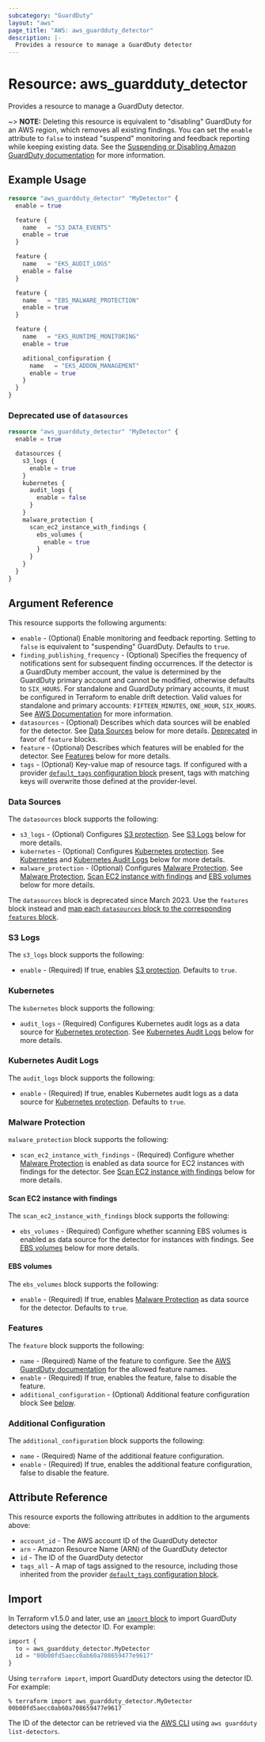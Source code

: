 ```yaml
---
subcategory: "GuardDuty"
layout: "aws"
page_title: "AWS: aws_guardduty_detector"
description: |-
  Provides a resource to manage a GuardDuty detector
---
```


# Resource: aws_guardduty_detector

Provides a resource to manage a GuardDuty detector.

~> **NOTE:** Deleting this resource is equivalent to "disabling" GuardDuty for an AWS region, which removes all existing findings. You can set the `enable` attribute to `false` to instead "suspend" monitoring and feedback reporting while keeping existing data. See the [Suspending or Disabling Amazon GuardDuty documentation](https://docs.aws.amazon.com/guardduty/latest/ug/guardduty_suspend-disable.html) for more information.

## Example Usage

```terraform
resource "aws_guardduty_detector" "MyDetector" {
  enable = true

  feature {
    name   = "S3_DATA_EVENTS"
    enable = true
  }

  feature {
    name   = "EKS_AUDIT_LOGS"
    enable = false
  }

  feature {
    name   = "EBS_MALWARE_PROTECTION"
    enable = true
  }

  feature {
    name   = "EKS_RUNTIME_MONITORING"
    enable = true

    aditional_configuration {
      name   = "EKS_ADDON_MANAGEMENT"
      enable = true
    }
  }
}
```

### Deprecated use of `datasources`

```terraform
resource "aws_guardduty_detector" "MyDetector" {
  enable = true

  datasources {
    s3_logs {
      enable = true
    }
    kubernetes {
      audit_logs {
        enable = false
      }
    }
    malware_protection {
      scan_ec2_instance_with_findings {
        ebs_volumes {
          enable = true
        }
      }
    }
  }
}
```

## Argument Reference

This resource supports the following arguments:

* `enable` - (Optional) Enable monitoring and feedback reporting. Setting to `false` is equivalent to "suspending" GuardDuty. Defaults to `true`.
* `finding_publishing_frequency` - (Optional) Specifies the frequency of notifications sent for subsequent finding occurrences. If the detector is a GuardDuty member account, the value is determined by the GuardDuty primary account and cannot be modified, otherwise defaults to `SIX_HOURS`. For standalone and GuardDuty primary accounts, it must be configured in Terraform to enable drift detection. Valid values for standalone and primary accounts: `FIFTEEN_MINUTES`, `ONE_HOUR`, `SIX_HOURS`. See [AWS Documentation](https://docs.aws.amazon.com/guardduty/latest/ug/guardduty_findings_cloudwatch.html#guardduty_findings_cloudwatch_notification_frequency) for more information.
* `datasources` - (Optional) Describes which data sources will be enabled for the detector. See [Data Sources](#data-sources) below for more details. [Deprecated](https://docs.aws.amazon.com/guardduty/latest/ug/guardduty-feature-object-api-changes-march2023.html) in favor of `feature` blocks.
* `feature` - (Optional) Describes which features will be enabled for the detector. See [Features](#features) below for more details.
* `tags` - (Optional) Key-value map of resource tags. If configured with a provider [`default_tags` configuration block](https://registry.terraform.io/providers/hashicorp/aws/latest/docs#default_tags-configuration-block) present, tags with matching keys will overwrite those defined at the provider-level.

### Data Sources

The `datasources` block supports the following:

* `s3_logs` - (Optional) Configures [S3 protection](https://docs.aws.amazon.com/guardduty/latest/ug/s3-protection.html).
  See [S3 Logs](#s3-logs) below for more details.
* `kubernetes` - (Optional) Configures [Kubernetes protection](https://docs.aws.amazon.com/guardduty/latest/ug/kubernetes-protection.html).
  See [Kubernetes](#kubernetes) and [Kubernetes Audit Logs](#kubernetes-audit-logs) below for more details.
* `malware_protection` - (Optional) Configures [Malware Protection](https://docs.aws.amazon.com/guardduty/latest/ug/malware-protection.html).
  See [Malware Protection](#malware-protection), [Scan EC2 instance with findings](#scan-ec2-instance-with-findings) and [EBS volumes](#ebs-volumes) below for more details.

The `datasources` block is deprecated since March 2023. Use the `features` block instead and [map each `datasources` block to the corresponding `features` block](https://docs.aws.amazon.com/guardduty/latest/ug/guardduty-feature-object-api-changes-march2023.html#guardduty-feature-enablement-datasource-relation).

### S3 Logs

The `s3_logs` block supports the following:

* `enable` - (Required) If true, enables [S3 protection](https://docs.aws.amazon.com/guardduty/latest/ug/s3-protection.html).
  Defaults to `true`.

### Kubernetes

The `kubernetes` block supports the following:

* `audit_logs` - (Required) Configures Kubernetes audit logs as a data source for [Kubernetes protection](https://docs.aws.amazon.com/guardduty/latest/ug/kubernetes-protection.html).
  See [Kubernetes Audit Logs](#kubernetes-audit-logs) below for more details.

### Kubernetes Audit Logs

The `audit_logs` block supports the following:

* `enable` - (Required) If true, enables Kubernetes audit logs as a data source for [Kubernetes protection](https://docs.aws.amazon.com/guardduty/latest/ug/kubernetes-protection.html).
  Defaults to `true`.

### Malware Protection

`malware_protection` block supports the following:

* `scan_ec2_instance_with_findings` - (Required) Configure whether [Malware Protection](https://docs.aws.amazon.com/guardduty/latest/ug/malware-protection.html) is enabled as data source for EC2 instances with findings for the detector.
  See [Scan EC2 instance with findings](#scan-ec2-instance-with-findings) below for more details.

#### Scan EC2 instance with findings

The `scan_ec2_instance_with_findings` block supports the following:

* `ebs_volumes` - (Required) Configure whether scanning EBS volumes is enabled as data source for the detector for instances with findings.
  See [EBS volumes](#ebs-volumes) below for more details.

#### EBS volumes

The `ebs_volumes` block supports the following:

* `enable` - (Required) If true, enables [Malware Protection](https://docs.aws.amazon.com/guardduty/latest/ug/malware-protection.html) as data source for the detector.
  Defaults to `true`.

### Features

The `feature` block supports the following:

* `name` - (Required) Name of the feature to configure. See the [AWS GuardDuty documentation](https://docs.aws.amazon.com/guardduty/latest/ug/guardduty-feature-object-api-changes-march2023.html#guardduty-feature-enablement-datasource-relation) for the allowed feature names.
* `enable` - (Required) If true, enables the feature, false to disable the feature.
* `additional_configuration` - (Optional) Additional feature configuration block See [below](#additional-configuration).

### Additional Configuration

The `additional_configuration` block supports the following:

* `name` - (Required) Name of the additional feature configuration.
* `enable` - (Required) If true, enables the additional feature configuration, false to disable the feature.

## Attribute Reference

This resource exports the following attributes in addition to the arguments above:

* `account_id` - The AWS account ID of the GuardDuty detector
* `arn` - Amazon Resource Name (ARN) of the GuardDuty detector
* `id` - The ID of the GuardDuty detector
* `tags_all` - A map of tags assigned to the resource, including those inherited from the provider [`default_tags` configuration block](https://registry.terraform.io/providers/hashicorp/aws/latest/docs#default_tags-configuration-block).

## Import

In Terraform v1.5.0 and later, use an [`import` block](https://developer.hashicorp.com/terraform/language/import) to import GuardDuty detectors using the detector ID. For example:

```terraform
import {
  to = aws_guardduty_detector.MyDetector
  id = "00b00fd5aecc0ab60a708659477e9617"
}
```

Using `terraform import`, import GuardDuty detectors using the detector ID. For example:

```console
% terraform import aws_guardduty_detector.MyDetector 00b00fd5aecc0ab60a708659477e9617
```

The ID of the detector can be retrieved via the [AWS CLI](https://awscli.amazonaws.com/v2/documentation/api/latest/reference/guardduty/list-detectors.html) using `aws guardduty list-detectors`.
